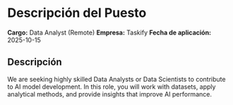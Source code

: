# Descripción del Puesto

**Cargo:** Data Analyst (Remote)
**Empresa:** Taskify
**Fecha de aplicación:** 2025-10-15

## Descripción

We are seeking highly skilled Data Analysts or Data Scientists to contribute to AI model development. 
In this role, you will work with datasets, apply analytical methods, and provide insights that improve AI performance.

